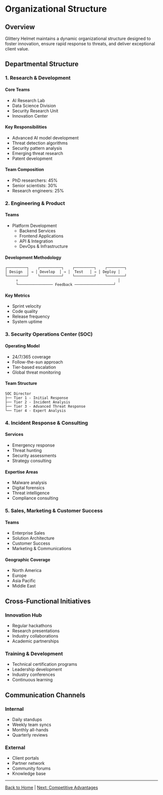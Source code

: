 # Organizational Structure

## Overview

Glittery Helmet maintains a dynamic organizational structure designed to foster innovation, ensure rapid response to threats, and deliver exceptional client value.

## Departmental Structure

### 1. Research & Development

#### Core Teams

- AI Research Lab
- Data Science Division
- Security Research Unit
- Innovation Center

#### Key Responsibilities

- Advanced AI model development
- Threat detection algorithms
- Security pattern analysis
- Emerging threat research
- Patent development

#### Team Composition

- PhD researchers: 45%
- Senior scientists: 30%
- Research engineers: 25%

### 2. Engineering & Product

#### Teams

- Platform Development
  - Backend Services
  - Frontend Applications
  - API & Integration
  - DevOps & Infrastructure

#### Development Methodology

```plaintext
┌─────────┐    ┌──────────┐    ┌─────────┐    ┌────────┐
│ Design  │ → │ Develop  │ → │  Test   │ → │ Deploy │
└─────────┘    └──────────┘    └─────────┘    └────────┘
     ↑                                              │
     └──────────────── Feedback ──────────────────┘
```

#### Key Metrics

- Sprint velocity
- Code quality
- Release frequency
- System uptime

### 3. Security Operations Center (SOC)

#### Operating Model

- 24/7/365 coverage
- Follow-the-sun approach
- Tier-based escalation
- Global threat monitoring

#### Team Structure

```plaintext
SOC Director
├── Tier 1 - Initial Response
├── Tier 2 - Incident Analysis
├── Tier 3 - Advanced Threat Response
└── Tier 4 - Expert Analysis
```

### 4. Incident Response & Consulting

#### Services

- Emergency response
- Threat hunting
- Security assessments
- Strategy consulting

#### Expertise Areas

- Malware analysis
- Digital forensics
- Threat intelligence
- Compliance consulting

### 5. Sales, Marketing & Customer Success

#### Teams

- Enterprise Sales
- Solution Architecture
- Customer Success
- Marketing & Communications

#### Geographic Coverage

- North America
- Europe
- Asia Pacific
- Middle East

## Cross-Functional Initiatives

### Innovation Hub

- Regular hackathons
- Research presentations
- Industry collaborations
- Academic partnerships

### Training & Development

- Technical certification programs
- Leadership development
- Industry conferences
- Continuous learning

## Communication Channels

### Internal

- Daily standups
- Weekly team syncs
- Monthly all-hands
- Quarterly reviews

### External

- Client portals
- Partner network
- Community forums
- Knowledge base

---

[Back to Home](index.md) | [Next: Competitive Advantages](competitive-advantages.md)

